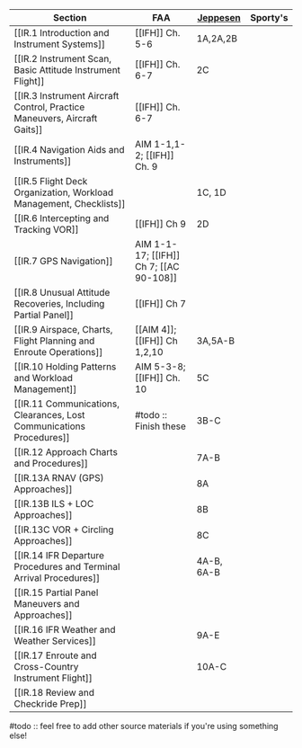    | Section                                                                  | FAA                                     | [Jeppesen](https://shop.jeppesen.com/All-Products/Training/Training-Type/E-Books/Instrument-Commercial-E-book/p/10277281)   | Sporty's |
   | ------------------------------------------------------------------------ | --------------------------------------- | ---------- | -------- |
   | [[IR.1 Introduction and Instrument Systems]]                             | [[IFH]] Ch. 5-6                         | 1A,2A,2B   |          |
   | [[IR.2 Instrument Scan, Basic Attitude Instrument Flight]]               | [[IFH]] Ch. 6-7                         | 2C         |          |
   | [[IR.3 Instrument Aircraft Control, Practice Maneuvers, Aircraft Gaits]] | [[IFH]] Ch. 6-7                         |            |          |
   | [[IR.4 Navigation Aids and Instruments]]                                 | AIM 1-1,1-2; [[IFH]] Ch. 9              |         |          |
   | [[IR.5 Flight Deck Organization, Workload Management, Checklists]]       |                                         | 1C, 1D     |          |
   | [[IR.6 Intercepting and Tracking VOR]]             | [[IFH]] Ch 9                            |  2D           |          |
   | [[IR.7 GPS Navigation]]                              | AIM 1-1-17; [[IFH]] Ch 7; [[AC 90-108]] |            |          |
   | [[IR.8 Unusual Attitude Recoveries, Including Partial Panel]]            | [[IFH]] Ch 7                            |            |          |
   | [[IR.9 Airspace, Charts, Flight Planning and Enroute Operations]]        | [[AIM 4]]; [[IFH]] Ch 1,2,10            | 3A,5A-B    |          |
   | [[IR.10 Holding Patterns and Workload Management]]                       | AIM 5-3-8; [[IFH]] Ch. 10               | 5C         |          |
   | [[IR.11 Communications, Clearances, Lost Communications Procedures]]     | #todo :: Finish these                   | 3B-C       |          |
   | [[IR.12 Approach Charts and Procedures]]                                 |                                         | 7A-B       |          |
   | [[IR.13A RNAV (GPS) Approaches]]                                         |                                         | 8A         |          |
   | [[IR.13B ILS + LOC Approaches]]                                                |                                         | 8B         |          |
   | [[IR.13C VOR + Circling Approaches]]                                                |                                         | 8C         |          |
   | [[IR.14 IFR Departure Procedures and Terminal Arrival Procedures]]       |                                         | 4A-B, 6A-B |          |
   | [[IR.15 Partial Panel Maneuvers and Approaches]]                         |                                         |            |          |
   | [[IR.16 IFR Weather and Weather Services]]                               |                                         | 9A-E       |          |
   | [[IR.17 Enroute and Cross-Country Instrument Flight]]                    |                                         | 10A-C      |          |
   | [[IR.18 Review and Checkride Prep]]                                      |                                         |            |          |

#todo :: feel free to add other source materials if you're using something else!